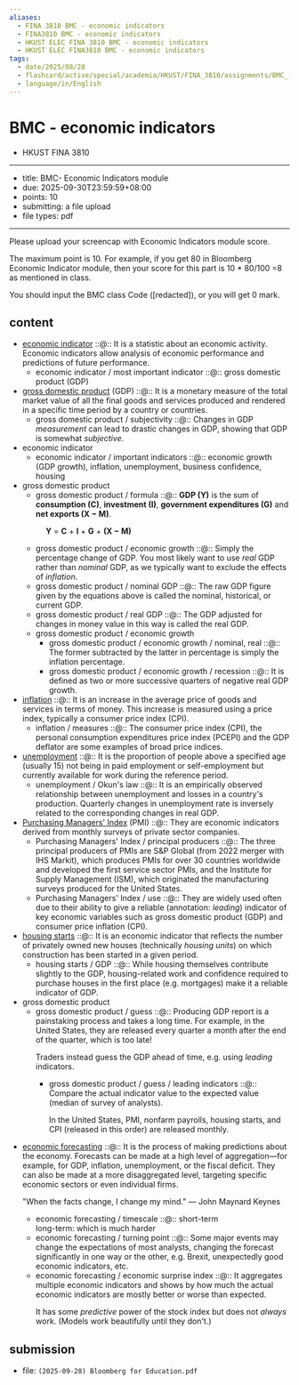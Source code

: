 ```yaml
---
aliases:
  - FINA 3810 BMC - economic indicators
  - FINA3810 BMC - economic indicators
  - HKUST ELEC FINA 3810 BMC - economic indicators
  - HKUST ELEC FINA3810 BMC - economic indicators
tags:
  - date/2025/08/28
  - flashcard/active/special/academia/HKUST/FINA_3810/assignments/BMC_-_economic_indicators
  - language/in/English
---
```


# BMC - economic indicators

- HKUST FINA 3810

---

- title: BMC- Economic Indicators module
- due: 2025-09-30T23:59:59+08:00
- points: 10
- submitting: a file upload
- file types: pdf

---

Please upload your screencap with Economic Indicators module score.

The maximum point is 10. For example, if you get 80 in Bloomberg Economic Indicator module, then your score for this part is 10 \* 80/100 =8 as mentioned in class.

You should input the BMC class Code \(\[redacted\]\), or you will get 0 mark.

## content

- [economic indicator](../../../../../../general/economic%20indicator.md) ::@:: It is a statistic about an economic activity. Economic indicators allow analysis of economic performance and predictions of future performance. <!--SR:!2025-11-07,16,290!2025-12-29,54,310-->
  - economic indicator / most important indicator ::@:: gross domestic product \(GDP\) <!--SR:!2025-11-07,16,290!2026-01-05,60,310-->
- [gross domestic product](../../../../general/gross%20domestic%20product.md) \(GDP\) ::@:: It is a monetary measure of the total market value of all the final goods and services produced and rendered in a specific time period by a country or countries. <!--SR:!2025-11-07,16,290!2025-11-07,16,290-->
  - gross domestic product / subjectivity ::@:: Changes in GDP _measurement_ can lead to drastic changes in GDP, showing that GDP is somewhat _subjective_. <!--SR:!2026-01-05,60,310!2026-01-08,63,310-->
- economic indicator
  - economic indicator / important indicators ::@:: economic growth \(GDP growth\), inflation, unemployment, business confidence, housing <!--SR:!2025-11-07,16,290!2026-01-01,57,310-->
- gross domestic product
  - gross domestic product / formula ::@:: __GDP \(Y\)__ is the sum of __consumption \(C\)__, __investment \(I\)__, __government expenditures \(G\)__ and __net exports \(X − M\)__. <p> &emsp; __Y__ = __C__ + __I__ + __G__ + __\(X − M\)__ <!--SR:!2025-11-07,16,290!2026-01-04,59,310-->
  - gross domestic product / economic growth ::@:: Simply the percentage change of GDP. You most likely want to use _real_ GDP rather than _nominal_ GDP, as we typically want to exclude the effects of _inflation_. <!--SR:!2025-11-07,16,290!2026-01-07,62,310-->
  - gross domestic product / nominal GDP ::@:: The raw GDP figure given by the equations above is called the nominal, historical, or current GDP. <!--SR:!2025-11-07,16,290!2025-11-07,16,290-->
  - gross domestic product / real GDP ::@:: The GDP adjusted for changes in money value in this way is called the real GDP. <!--SR:!2026-01-02,58,310!2026-01-06,61,310-->
  - gross domestic product / economic growth
    - gross domestic product / economic growth / nominal, real ::@:: The former subtracted by the latter in percentage is simply the inflation percentage. <!--SR:!2025-11-07,16,290!2025-12-16,41,290-->
    - gross domestic product / economic growth / recession ::@:: It is defined as two or more successive quarters of negative real GDP growth. <!--SR:!2026-01-04,59,310!2025-11-07,16,290-->
- [inflation](../../../../general/inflation.md) ::@:: It is an increase in the average price of goods and services in terms of money. This increase is measured using a price index, typically a consumer price index \(CPI\). <!--SR:!2025-12-31,56,310!2026-01-08,63,310-->
  - inflation / measures ::@:: The consumer price index \(CPI\), the personal consumption expenditures price index \(PCEPI\) and the GDP deflator are some examples of broad price indices. <!--SR:!2025-11-07,16,290!2025-11-07,16,290-->
- [unemployment](../../../../general/unemployment.md) ::@:: It is the proportion of people above a specified age \(usually 15\) not being in paid employment or self-employment but currently available for work during the reference period. <!--SR:!2025-11-07,16,290!2025-11-07,16,290-->
  - unemployment / Okun's law ::@:: It is an empirically observed relationship between unemployment and losses in a country's production. Quarterly changes in unemployment rate is inversely related to the corresponding changes in real GDP. <!--SR:!2026-01-06,61,310!2025-11-07,16,290-->
- [Purchasing Managers' Index](../../../../general/Purchasing%20Managers'%20Index.md) \(PMI\) ::@:: They are economic indicators derived from monthly surveys of private sector companies. <!--SR:!2025-11-07,16,290!2025-11-07,16,290-->
  - Purchasing Managers' Index / principal producers ::@:: The three principal producers of PMIs are S&P Global \(from 2022 merger with IHS Markit\), which produces PMIs for over 30 countries worldwide and developed the first service sector PMIs, and the Institute for Supply Management \(ISM\), which originated the manufacturing surveys produced for the United States. <!--SR:!2025-12-30,55,310!2026-01-04,59,310-->
  - Purchasing Managers' Index / use ::@:: They are widely used often due to their ability to give a reliable \(annotation: _leading_\) indicator of key economic variables such as gross domestic product \(GDP\) and consumer price inflation \(CPI\). <!--SR:!2025-12-29,54,310!2025-12-30,55,310-->
- [housing starts](../../../../general/housing%20starts.md) ::@:: It is an economic indicator that reflects the number of privately owned new houses \(technically _housing units_\) on which construction has been started in a given period. <!--SR:!2025-11-07,16,290!2026-01-05,60,310-->
  - housing starts / GDP ::@:: While housing themselves contribute slightly to the GDP, housing-related work and confidence required to purchase houses in the first place \(e.g. mortgages\) make it a reliable indicator of GDP. <!--SR:!2026-01-07,62,310!2026-01-02,58,310-->
- gross domestic product
  - gross domestic product / guess ::@:: Producing GDP report is a painstaking process and takes a long time. For example, in the United States, they are released every quarter a month after the end of the quarter, which is too late! <p> Traders instead guess the GDP ahead of time, e.g. using _leading_ indicators. <!--SR:!2025-11-07,16,290!2025-11-07,16,290-->
    - gross domestic product / guess / leading indicators ::@:: Compare the actual indicator value to the expected value \(median of survey of analysts\). <p> In the United States, PMI, nonfarm payrolls, housing starts, and CPI \(released in this order\) are released monthly. <!--SR:!2026-01-01,57,310!2026-01-07,62,310-->
- [economic forecasting](../../../../general/economic%20forecasting.md) ::@:: It is the process of making predictions about the economy. Forecasts can be made at a high level of aggregation—for example, for GDP, inflation, unemployment, or the fiscal deficit. They can also be made at a more disaggregated level, targeting specific economic sectors or even individual firms. <p> "When the facts change, I change my mind." — John Maynard Keynes <!--SR:!2026-01-06,61,310!2025-11-07,16,290-->
  - economic forecasting / timescale ::@:: short-term <br/> long-term: which is much harder <!--SR:!2026-01-01,57,310!2025-12-31,56,310-->
  - economic forecasting / turning point ::@:: Some major events may change the expectations of most analysts, changing the forecast significantly in one way or the other, e.g. Brexit, unexpectedly good economic indicators, etc. <!--SR:!2026-01-02,58,310!2025-11-07,16,290-->
  - economic forecasting / economic surprise index ::@:: It aggregates multiple economic indicators and shows by how much the actual economic indicators are mostly better or worse than expected. <p> It has some _predictive_ power of the stock index but does not _always_ work. \(Models work beautifully until they don't.\) <!--SR:!2025-11-07,16,290!2026-01-02,58,310-->

## submission

- file: `(2025-09-28) Bloomberg for Education.pdf`
